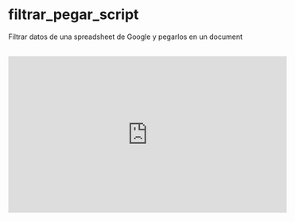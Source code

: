 # filtrar_pegar_script
Filtrar datos de una spreadsheet de Google y pegarlos en un document <br> <br>

<iframe width="560" height="315" src="https://www.youtube.com/embed/cn6qOHcgV2M" title="YouTube video player" frameborder="0" allow="accelerometer; autoplay; clipboard-write; encrypted-media; gyroscope; picture-in-picture" allowfullscreen></iframe>
